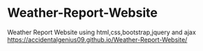 # Weather-Report-Website
Weather Report Website using html,css,bootstrap,jquery and ajax
https://accidentalgenius09.github.io/Weather-Report-Website/
